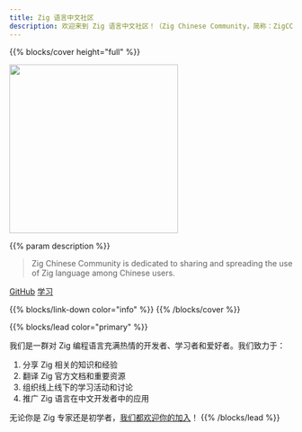 ```yaml
---
title: Zig 语言中文社区
description: 欢迎来到 Zig 语言中文社区！（Zig Chinese Community，简称：ZigCC）
---
```


{{% blocks/cover height="full" %}}

<img height="300px" src="https://ziglang.cc/logo/zigcc-logo-2.svg"/>

{{% param description %}}

> Zig Chinese Community is dedicated to sharing and spreading the use of Zig language among Chinese users.

<a class="btn btn-lg btn-primary" href="https://github.com/zigcc">GitHub<i class="fab fa-github ms-2 "></i></a>
<a class="btn btn-lg btn-primary" href="learn">
学习<i class="fas fa-arrow-alt-circle-right ms-2"></i>
</a>


{{% blocks/link-down color="info" %}}
{{% /blocks/cover %}}

{{% blocks/lead color="primary" %}}

我们是一群对 Zig 编程语言充满热情的开发者、学习者和爱好者。我们致力于：
1. 分享 Zig 相关的知识和经验
2. 翻译 Zig 官方文档和重要资源
3. 组织线上线下的学习活动和讨论
4. 推广 Zig 语言在中文开发者中的应用

无论你是 Zig 专家还是初学者，[我们都欢迎你的加入](/community)！
{{% /blocks/lead %}}
